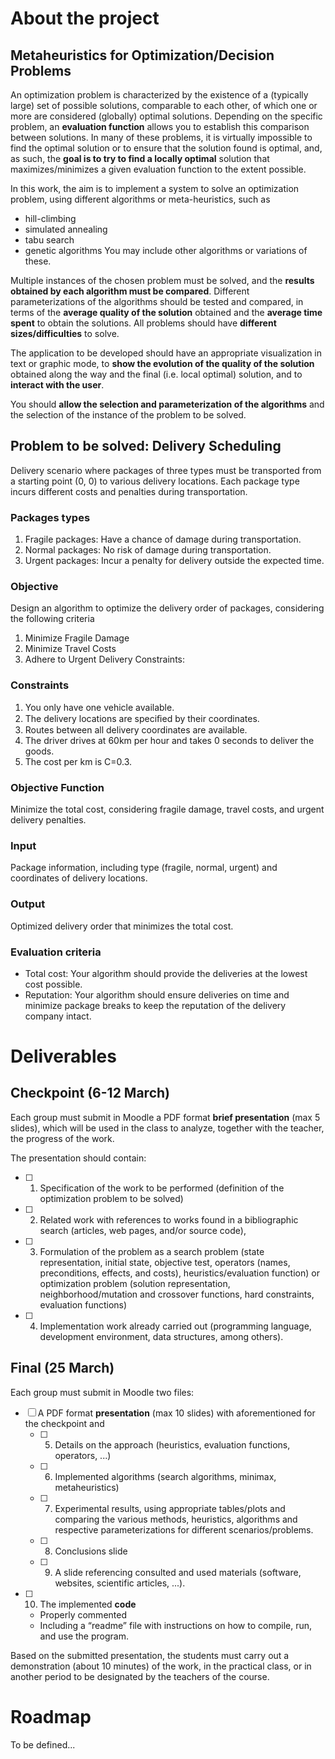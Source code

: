 # About the project

## Metaheuristics for Optimization/Decision Problems

An optimization problem is characterized by the existence of a (typically large) set of possible solutions, comparable to each other, of which one or more are considered (globally) optimal solutions. 
Depending on the specific problem, an **evaluation function** allows you to establish this comparison between solutions. In many of these problems, it is virtually impossible to find the optimal solution or to ensure that the solution found is optimal, and, as such, the **goal is to try to find a locally optimal** solution that maximizes/minimizes a given evaluation function to the extent possible. 

In this work, the aim is to implement a system to solve an optimization problem, using different algorithms or meta-heuristics, such as 
- hill-climbing
- simulated annealing
- tabu search
- genetic algorithms
You may include other algorithms or variations of these.

Multiple instances of the chosen problem must be solved, and the **results obtained by each algorithm must be compared**. 
Different parameterizations of the algorithms should be tested and compared, in terms of the **average quality of the solution** obtained and the **average time spent** to obtain the solutions. 
All problems should have **different sizes/difficulties** to solve. 

The application to be developed should have an appropriate visualization in text or graphic mode, to **show the evolution of the quality of the solution** obtained along the way and the final (i.e. local optimal) solution, and to **interact with the user**. 

You should **allow the selection and parameterization of the algorithms** and the selection of the instance of the problem to be solved.

## Problem to be solved: Delivery Scheduling
Delivery scenario where packages of three types must be transported from a starting point (0, 0) to various delivery locations. Each package type incurs different costs and penalties during transportation.

### Packages types
1. Fragile packages: Have a chance of damage during transportation.
2. Normal packages: No risk of damage during transportation.
3. Urgent packages: Incur a penalty for delivery outside the expected time.


### Objective
Design an algorithm to optimize the delivery order of packages, considering the following criteria

1. Minimize Fragile Damage
2. Minimize Travel Costs
3. Adhere to Urgent Delivery Constraints:

### Constraints
1. You only have one vehicle available.
2. The delivery locations are speciﬁed by their coordinates.
3. Routes between all delivery coordinates are available.
4. The driver drives at 60km per hour and takes 0 seconds to deliver the goods.
5. The cost per km is C=0.3.

### Objective Function
Minimize the total cost, considering fragile damage, travel costs, and urgent delivery
penalties.

### Input
Package information, including type (fragile, normal, urgent) and coordinates of
delivery locations.

### Output
Optimized delivery order that minimizes the total cost.

### Evaluation criteria
- Total cost: Your algorithm should provide the deliveries at the lowest cost possible.
- Reputation: Your algorithm should ensure deliveries on time and minimize package
breaks to keep the reputation of the delivery company intact.


# Deliverables

## Checkpoint (6-12 March)

Each group must submit in Moodle a PDF format **brief presentation** (max 5 slides), which will be used in the class to analyze, together with the teacher, the progress of the work. 

The presentation should contain:

- [ ] 1. Specification of the work to be performed (definition of the optimization problem to be solved)
- [ ] 2. Related work with references to works found in a bibliographic search (articles, web pages, and/or source code), 
- [ ] 3. Formulation of the problem as a search problem (state representation, initial state, objective test, operators (names, preconditions, effects, and costs), heuristics/evaluation function) or optimization problem (solution representation, neighborhood/mutation and crossover functions, hard constraints, evaluation functions)
- [ ] 4. Implementation work already carried out (programming language, development environment, data structures, among others).


## Final (25 March)

Each group must submit in Moodle two files: 
- [ ] A PDF format **presentation** (max 10 slides) with aforementioned for the checkpoint and 
    - [ ] 5. Details on the approach (heuristics, evaluation functions, operators, ...)
    - [ ] 6. Implemented algorithms (search algorithms, minimax, metaheuristics)
    - [ ] 7. Experimental results, using appropriate tables/plots and comparing the various methods, heuristics, algorithms and respective parameterizations for different scenarios/problems.
    - [ ] 8. Conclusions slide
    - [ ] 9. A slide referencing consulted and used materials (software, websites, scientific articles, ...).
- [ ] 10. The implemented **code**
    - Properly commented
    - Including a “readme” file with instructions on how to compile, run, and use the program. 

Based on the submitted presentation, the students must carry out a demonstration (about 10 minutes) of the work, in the practical class, or in another period to be designated by the teachers of the course.


# Roadmap 
To be defined...